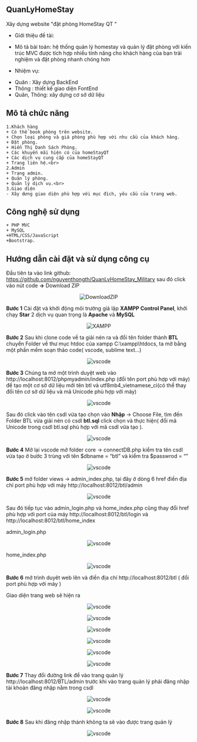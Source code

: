 ## QuanLyHomeStay
Xây dựng website "đặt phòng HomeStay QT "
- Giới thiệu đề tài:
- Mô tả bài toán: hệ thống quản lý homestay và quản lý đặt phòng 
với kiến ​​trúc MVC  được tích hợp nhiều tính năng cho khách hàng của bạn trải nghiệm và đặt phòng nhanh chóng hơn

- Nhiệm vụ:
+ Quân : Xây dựng BackEnd
+ Thông : thiết kế giao diện FontEnd
+ Quân, Thông: xây dựng cơ sở dữ liệu

## Mô tả chức năng<br>
	1.Khách hàng
	+ Có thể book phòng trên website.
	+ Chọn loại phòng và giá phòng phù hợp với nhu cầu của khách hàng.
	+ Đặt phòng.
	+ Hiển Thị Danh Sách Phòng.
	+ Các khuyến mãi hiện có của homeStayQT
	+ Các dịch vụ cung cấp của homeStayQT
	+ Trang liên hệ.<br>
	2.Admin
	+ Trang admin.
	+ Quản lý phòng.
	+ Quản lý dịch vụ.<br>
	3.Giao diện
	- Xây dưng giao diện phù hợp với mục đích, yêu cầu của trang web.
## Công nghệ sử dụng
	+ PHP MVC
	+ MySQL
	+HTML/CSS/JavaScript
	+Bootstrap.

##  Hướng dẫn cài đặt và sử dụng công cụ
Đầu tiên ta vào link github: https://github.com/nguyenthongth/QuanLyHomeStay_Military sau đó click vào nút code **->** Download ZIP

<p align="center">
  <img alt="DownloadZIP" src="/images/DownloadZIP.png">
</p>

**Bước 1** Cài đặt và khởi động môi trường giả lập **XAMPP Control Panel**, khởi chạy **Star** 2 dịch vụ quan trọng là **Apache** và **MySQL**

<p align="center">
  <img alt="XAMPP" src="/images/XAMPP.jpg">
</p>

**Bước 2** Sau khi clone code về ta giải nén ra và đổi tên folder thành **BTL** chuyển Folder về thư mục htdoc của xampp C:\xampp\htdocs\, ta mở bằng một phần mềm soạn thảo code( vscode, sublime text…) 

<p align="center">
  <img alt="vscode" src="/images/vscode.jpg">
</p>

**Bước 3** Chúng ta mở một trình duyệt web vào http://localhost:8012/phpmyadmin/index.php (đổi tên port phù hợp với máy) để tạo một cơ sở dữ liệu mới tên btl và utf8mb4_vietnamese_ci(có thể thay đổi tên cơ sở dữ liệu và mã Unicode phù hợp với máy)

<p align="center">
  <img alt="vscode" src="/images/CSDL.jpg">
</p>

Sau đó click vào tên csdl vừa tạo chọn vào **Nhập** -> Choose File, tìm đến Folder BTL vừa giải nén có csdl **btl.sql** click chọn và thực hiện( đổi mã Unicode trong csdl btl.sql phù hợp với mã csdl vừa tạo ).

<p align="center">
  <img alt="vscode" src="/images/ChooseFile.jpg">
</p>

**Bước 4** Mở lại vscode mở folder core -> connectDB.php kiểm tra tên csdl vừa tạo ở bước 3 trùng với tên $dbname = “btl” và kiểm tra $passwrod = “”

<p align="center">
  <img alt="vscode" src="/images/connectDB.jpg">
</p>

**Bước 5** mở folder views -> admin_index.php, tại đây ở dòng 6 href điền địa chỉ port phù hợp với máy http://localhost:8012/btl/admin

<p align="center">
  <img alt="vscode" src="/images/admin_index.jpg">
</p>

Sau đó tiếp tục vào admin_login.php và home_index.php cũng thay đổi href phù hợp với port của máy http://localhost:8012/btl/login và http://localhost:8012/btl/home_index

admin_login.php

<p align="center">
  <img alt="vscode" src="/images/admin_login.jpg">
</p>

home_index.php

<p align="center">
  <img alt="vscode" src="/images/home_index.jpg">
</p>

**Bước 6** mở trình duyêt web lên và điền địa chỉ http://localhost:8012/btl  ( đổi port phù hợp với máy )

Giao diện trang web sẽ hiện ra  


<p align="center">
  <img alt="vscode" src="/images/tranghome.jpg">
</p>

<p align="center">
  <img alt="vscode" src="/images/phong.jpg">
</p>

<p align="center">
  <img alt="vscode" src="/images/dichvu.jpg">
</p>

<p align="center">
  <img alt="vscode" src="/images/khuyenmai.jpg">
</p>

<p align="center">
  <img alt="vscode" src="/images/hinhanh.jpg">
</p>

<p align="center">
  <img alt="vscode" src="/images/datphong.jpg">
</p>

**Bước 7** Thay đổi đường link để vào trang quản lý http://localhost:8012/BTL/admin trước khi vào trang quản lý phải đăng nhập tài khoản đăng nhập nằm trong csdl 

<p align="center">
  <img alt="vscode" src="/images/csdladmin.jpg">
</p>


<p align="center">
  <img alt="vscode" src="/images/login.jpg">
</p>

**Bước 8** Sau khi đăng nhập thành không ta sẽ vào được trang quản lý 

<p align="center">
  <img alt="vscode" src="/images/trangadmin.jpg">
</p>

